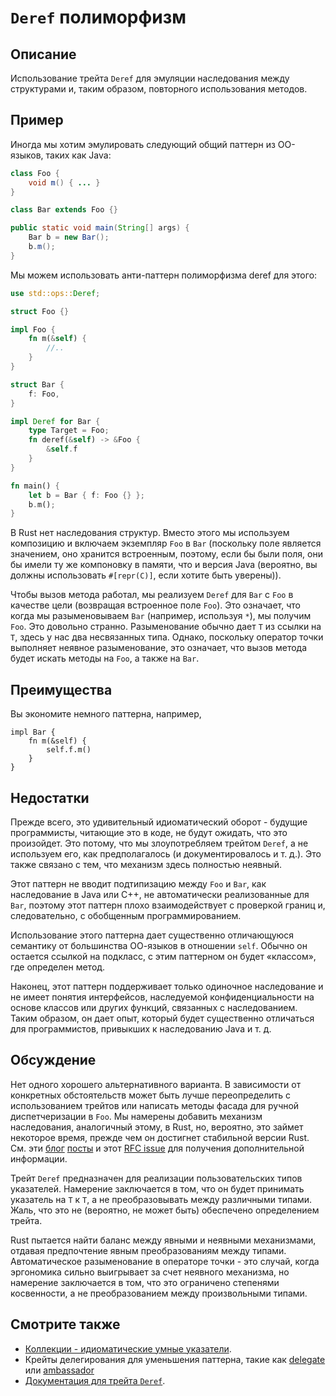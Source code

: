 # `Deref` полиморфизм

## Описание

Использование трейта `Deref` для эмуляции наследования между структурами и, таким образом, повторного использования методов.

## Пример

Иногда мы хотим эмулировать следующий общий паттерн из ОО-языков, таких как Java:

```java
class Foo {
    void m() { ... }
}

class Bar extends Foo {}

public static void main(String[] args) {
    Bar b = new Bar();
    b.m();
}
```

Мы можем использовать анти-паттерн полиморфизма deref для этого:

```rust
use std::ops::Deref;

struct Foo {}

impl Foo {
    fn m(&self) {
        //..
    }
}

struct Bar {
    f: Foo,
}

impl Deref for Bar {
    type Target = Foo;
    fn deref(&self) -> &Foo {
        &self.f
    }
}

fn main() {
    let b = Bar { f: Foo {} };
    b.m();
}
```

В Rust нет наследования структур. Вместо этого мы используем композицию и включаем экземпляр `Foo` в `Bar` (поскольку поле является значением, оно хранится встроенным, поэтому, если бы были поля, они бы имели ту же компоновку в памяти, что и версия Java (вероятно, вы должны использовать `#[repr(C)]`, если хотите быть уверены)).

Чтобы вызов метода работал, мы реализуем `Deref` для `Bar` с `Foo` в качестве цели (возвращая встроенное поле `Foo`). Это означает, что когда мы разыменовываем `Bar` (например, используя `*`), мы получим `Foo`. Это довольно странно. Разыменование обычно дает `T` из ссылки на `T`, здесь у нас два несвязанных типа. Однако, поскольку оператор точки выполняет неявное разыменование, это означает, что вызов метода будет искать методы на `Foo`, а также на `Bar`.

## Преимущества

Вы экономите немного паттерна, например,

```rust,ignore
impl Bar {
    fn m(&self) {
        self.f.m()
    }
}
```

## Недостатки

Прежде всего, это удивительный идиоматический оборот - будущие программисты, читающие это в коде, не будут ожидать, что это произойдет. Это потому, что мы злоупотребляем трейтом `Deref`, а не используем его, как предполагалось (и документировалось и т. д.). Это также связано с тем, что механизм здесь полностью неявный.

Этот паттерн не вводит подтипизацию между `Foo` и `Bar`, как наследование в Java или C++, не автоматически реализованные для `Bar`, поэтому этот паттерн плохо взаимодействует с проверкой границ и, следовательно, с обобщенным программированием.

Использование этого паттерна дает существенно отличающуюся семантику от большинства ОО-языков в отношении `self`. Обычно он остается ссылкой на подкласс, с этим паттерном он будет «классом», где определен метод.

Наконец, этот паттерн поддерживает только одиночное наследование и не имеет понятия интерфейсов, наследуемой конфиденциальности на основе классов или других функций, связанных с наследованием. Таким образом, он дает опыт, который будет существенно отличаться для программистов, привыкших к наследованию Java и т. д.

## Обсуждение

Нет одного хорошего альтернативного варианта. В зависимости от конкретных обстоятельств может быть лучше переопределить с использованием трейтов или написать методы фасада для ручной диспетчеризации в `Foo`. Мы намерены добавить механизм наследования, аналогичный этому, в Rust, но, вероятно, это займет некоторое время, прежде чем он достигнет стабильной версии Rust. См. эти [блог](http://aturon.github.io/blog/2015/09/18/reuse/) [посты](http://smallcultfollowing.com/babysteps/blog/2015/10/08/virtual-structs-part-4-extended-enums-and-thin-traits/) и этот [RFC issue](https://github.com/rust-lang/rfcs/issues/349) для получения дополнительной информации.

Трейт `Deref` предназначен для реализации пользовательских типов указателей. Намерение заключается в том, что он будет принимать указатель на `T` к `T`, а не преобразовывать между различными типами. Жаль, что это не (вероятно, не может быть) обеспечено определением трейта.

Rust пытается найти баланс между явными и неявными механизмами, отдавая предпочтение явным преобразованиям между типами. Автоматическое разыменование в операторе точки - это случай, когда эргономика сильно выигрывает за счет неявного механизма, но намерение заключается в том, что это ограничено степенями косвенности, а не преобразованием между произвольными типами.

## Смотрите также

- [Коллекции - идиоматические умные указатели](../idioms/deref.md).
- Крейты делегирования для уменьшения паттерна, такие как [delegate](https://crates.io/crates/delegate)
  или [ambassador](https://crates.io/crates/ambassador)
- [Документация для трейта `Deref`](https://doc.rust-lang.org/std/ops/trait.Deref.html).
